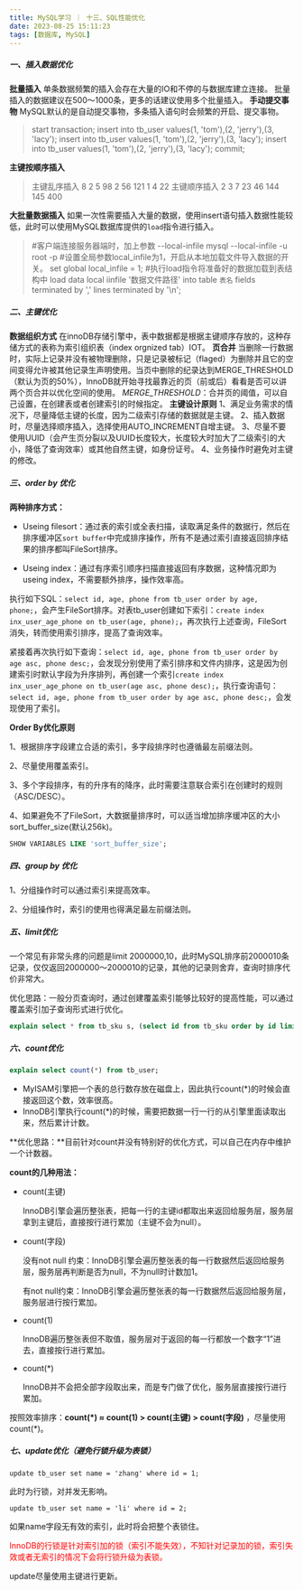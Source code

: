 ```yaml
---
title: MySQL学习 ｜ 十三、SQL性能优化
date: 2023-08-25 15:11:23
tags: [数据库, MySQL]
---
```


##### 一、插入数据优化
**批量插入**
单条数据频繁的插入会存在大量的IO和不停的与数据库建立连接。
批量插入的数据建议在500～1000条，更多的话建议使用多个批量插入。
**手动提交事物**
MySQL默认的是自动提交事物，多条插入语句时会频繁的开启、提交事物。
> start transaction;
> insert into tb_user values(1, 'tom'),(2, 'jerry'),(3, 'lacy');
> insert into tb_user values(1, 'tom'),(2, 'jerry'),(3, 'lacy');
> insert into tb_user values(1, 'tom'),(2, 'jerry'),(3, 'lacy');
> commit;

**主键按顺序插入**

> 主键乱序插入 8 2 5 98 2 56 121 1 4 22
> 主键顺序插入 2 3 7 23 46 144 145 400

**大批量数据插入**
如果一次性需要插入大量的数据，使用insert语句插入数据性能较低，此时可以使用MySQL数据库提供的`load`指令进行插入。

> #客户端连接服务器端时，加上参数 --local-infile
> mysql --local-infile -u root -p
> #设置全局参数local_infile为1，开启从本地加载文件导入数据的开关。
> set global local_infile = 1;
> #执行load指令将准备好的数据加载到表结构中
> load data local iinfile '数据文件路径' into table `表名` fields terminated by ',' lines terminated by '\n';


##### 二、主键优化

**数据组织方式**
在innoDB存储引擎中，表中数据都是根据主键顺序存放的，这种存储方式的表称为索引组织表（index orgnized tab）IOT。
**页合并**
当删除一行数据时，实际上记录并没有被物理删除，只是记录被标记（flaged）为删除并且它的空间变得允许被其他记录生声明使用。当页中删除的纪录达到MERGE_THRESHOLD（默认为页的50%），InnoDB就开始寻找最靠近的页（前或后）看看是否可以讲两个页合并以优化空间的使用。
*MERGE_THRESHOLD*：合并页的阈值，可以自己设置，在创建表或者创建索引的时候指定。
**主键设计原则**
1、满足业务需求的情况下，尽量降低主键的长度，因为二级索引存储的数据就是主键。
2、插入数据时，尽量选择顺序插入，选择使用AUTO_INCREMENT自增主键。
3、尽量不要使用UUID（会产生页分裂以及UUID长度较大，长度较大时加大了二级索引的大小，降低了查询效率）或其他自然主键，如身份证号。
4、业务操作时避免对主键的修改。


##### 三、order by 优化

**两种排序方式：**

- Useing filesort：通过表的索引或全表扫描，读取满足条件的数据行，然后在排序缓冲区`sort buffer`中完成排序操作，所有不是通过索引直接返回排序结果的排序都叫FileSort排序。

- Useing index：通过有序索引顺序扫描直接返回有序数据，这种情况即为useing index，不需要额外排序，操作效率高。

执行如下SQL：`select id, age, phone from tb_user order by age, phone;`，会产生FileSort排序。对表tb_user创建如下索引：`create index inx_user_age_phone on tb_user(age, phone);`，再次执行上述查询，FileSort消失，转而使用索引排序，提高了查询效率。

紧接着再次执行如下查询：`select id, age, phone from tb_user order by age asc, phone desc;`，会发现分别使用了索引排序和文件内排序，这是因为创建索引时默认字段为升序排列，再创建一个索引`create index inx_user_age_phone on tb_user(age asc, phone desc);`，执行查询语句：`select id, age, phone from tb_user order by age asc, phone desc;`，会发现使用了索引。

**Order By优化原则**

1、根据排序字段建立合适的索引，多字段排序时也遵循最左前缀法则。

2、尽量使用覆盖索引。

3、多个字段排序，有的升序有的降序，此时需要注意联合索引在创建时的规则（ASC/DESC）。

4、如果避免不了FileSort，大数据量排序时，可以适当增加排序缓冲区的大小sort_buffer_size(默认256k)。

```sql
SHOW VARIABLES LIKE 'sort_buffer_size';
```


##### 四、group by 优化

1、分组操作时可以通过索引来提高效率。

2、分组操作时，索引的使用也得满足最左前缀法则。

##### 五、limit优化

一个常见有非常头疼的问题是limit 2000000,10，此时MySQL排序前2000010条记录，仅仅返回2000000～2000010的记录，其他的记录则舍弃，查询时排序代价非常大。

优化思路：一般分页查询时，通过创建覆盖索引能够比较好的提高性能，可以通过覆盖索引加子查询形式进行优化。

```sql
explain select * from tb_sku s, (select id from tb_sku order by id limit 2000000,10) a where a.id = s.id;
```


##### 六、count优化

```sql
explain select count(*) from tb_user;
```

- MyISAM引擎把一个表的总行数存放在磁盘上，因此执行count(*)的时候会直接返回这个数，效率很高。
- InnoDB引擎执行count(*)的时候，需要把数据一行一行的从引擎里面读取出来，然后累计计数。

**优化思路：**目前针对count并没有特别好的优化方式，可以自己在内存中维护一个计数器。

**count的几种用法：**

- count(主键)

  InnoDB引擎会遍历整张表，把每一行的主键id都取出来返回给服务层，服务层拿到主键后，直接按行进行累加（主键不会为null）。

- count(字段)

  没有not null 约束：InnoDB引擎会遍历整张表的每一行数据然后返回给服务层，服务层再判断是否为null，不为null时计数加1。

  有not null约束：InnoDB引擎会遍历整张表的每一行数据然后返回给服务层，服务层进行按行累加。

- count(1)

  InnoDB遍历整张表但不取值，服务层对于返回的每一行都放一个数字“1”进去，直接按行进行累加。

- count(*)

  InnoDB并不会把全部字段取出来，而是专门做了优化，服务层直接按行进行累加。

按照效率排序：**count(*) ≈ count(1) > count(主键) > count(字段)** ，尽量使用count(*)。


##### 七、update优化（避免行锁升级为表锁）

```
update tb_user set name = 'zhang' where id = 1;
```

此时为行锁，对并发无影响。

```
update tb_user set name = 'li' where id = 2;
```

如果name字段无有效的索引，此时将会把整个表锁住。

<font color='red'>InnoDB的行锁是针对索引加的锁（索引不能失效），不知针对记录加的锁，索引失效或者无索引的情况下会将行锁升级为表锁。</font>

update尽量使用主键进行更新。